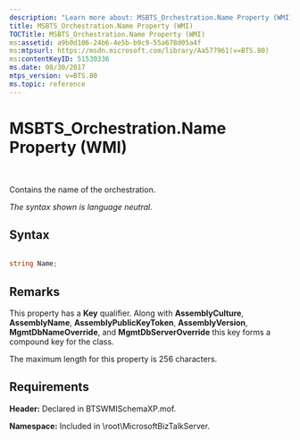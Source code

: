 ```yaml
---
description: "Learn more about: MSBTS_Orchestration.Name Property (WMI)"
title: MSBTS_Orchestration.Name Property (WMI)
TOCTitle: MSBTS_Orchestration.Name Property (WMI)
ms:assetid: a9b0d106-24b6-4e5b-b9c9-55a678d05a4f
ms:mtpsurl: https://msdn.microsoft.com/library/Aa577961(v=BTS.80)
ms:contentKeyID: 51530336
ms.date: 08/30/2017
mtps_version: v=BTS.80
ms.topic: reference
---
```


# MSBTS\_Orchestration.Name Property (WMI)

 

Contains the name of the orchestration.

*The syntax shown is language neutral.*

## Syntax

```C#
  
string Name;  
```

## Remarks

This property has a **Key** qualifier. Along with **AssemblyCulture**, **AssemblyName**, **AssemblyPublicKeyToken**, **AssemblyVersion**, **MgmtDbNameOverride**, and **MgmtDbServerOverride** this key forms a compound key for the class.

The maximum length for this property is 256 characters.

## Requirements

**Header:** Declared in BTSWMISchemaXP.mof.

**Namespace:** Included in \\root\\MicrosoftBizTalkServer.

